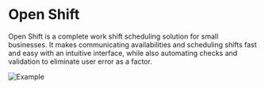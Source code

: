 # Open Shift

Open Shift is a complete work shift scheduling solution for small businesses. It makes communicating availabilities and scheduling shifts fast and easy with an intuitive interface, while also automating checks and validation to eliminate user error as a factor.

![Example](https://i.imgur.com/4cU9j5N.png)
